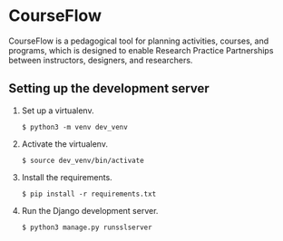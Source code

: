 # CourseFlow

CourseFlow is a pedagogical tool for planning activities, courses, and programs, which is designed to enable Research Practice Partnerships between instructors, designers, and researchers.

## Setting up the development server

1.  Set up a virtualenv.

        $ python3 -m venv dev_venv

2.  Activate the virtualenv.

        $ source dev_venv/bin/activate

3.  Install the requirements.

        $ pip install -r requirements.txt

4.  Run the Django development server.

        $ python3 manage.py runsslserver
